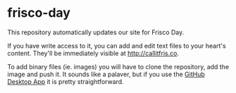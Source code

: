 # frisco-day

This repository automatically updates our site for Frisco Day.

If you have write access to it, you can add and edit text files to your heart's content. They'll be immediately visible at <http://callitfris.co>.

To add binary files (ie. images) you will have to clone the repository, add the image and push it. It sounds like a palaver, but if you use the [GitHub Desktop App](https://desktop.github.com/) it is pretty straightforward. 
